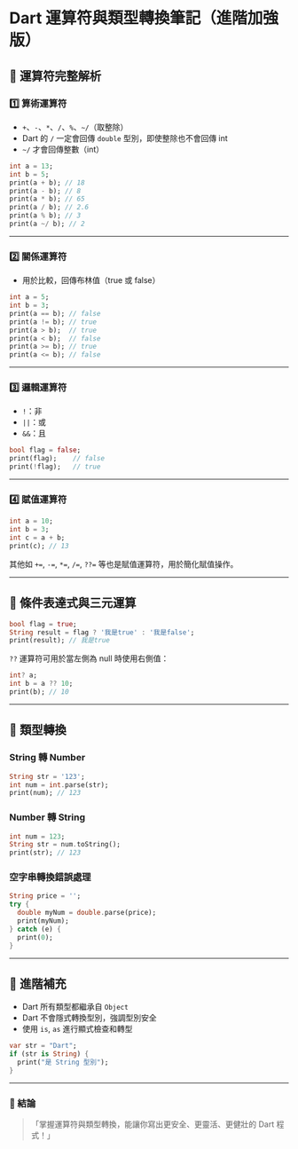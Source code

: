 
# Dart 運算符與類型轉換筆記（進階加強版）

## 🌟 運算符完整解析

### 1️⃣ 算術運算符

- `+`、`-`、`*`、`/`、`%`、`~/`（取整除）
- Dart 的 `/` 一定會回傳 `double` 型別，即使整除也不會回傳 int
- `~/` 才會回傳整數（int）

```dart
int a = 13;
int b = 5;
print(a + b); // 18
print(a - b); // 8
print(a * b); // 65
print(a / b); // 2.6
print(a % b); // 3
print(a ~/ b); // 2
```

---

### 2️⃣ 關係運算符

- 用於比較，回傳布林值（true 或 false）

```dart
int a = 5;
int b = 3;
print(a == b); // false
print(a != b); // true
print(a > b);  // true
print(a < b);  // false
print(a >= b); // true
print(a <= b); // false
```

---

### 3️⃣ 邏輯運算符

- `!`：非
- `||`：或
- `&&`：且

```dart
bool flag = false;
print(flag);    // false
print(!flag);   // true
```

---

### 4️⃣ 賦值運算符

```dart
int a = 10;
int b = 3;
int c = a + b;
print(c); // 13
```

其他如 `+=`, `-=`, `*=`, `/=`, `??=` 等也是賦值運算符，用於簡化賦值操作。

---

## 🌟 條件表達式與三元運算

```dart
bool flag = true;
String result = flag ? '我是true' : '我是false';
print(result); // 我是true
```

`??` 運算符可用於當左側為 null 時使用右側值：

```dart
int? a;
int b = a ?? 10;
print(b); // 10
```

---

## 🌟 類型轉換

### String 轉 Number

```dart
String str = '123';
int num = int.parse(str);
print(num); // 123
```

### Number 轉 String

```dart
int num = 123;
String str = num.toString();
print(str); // 123
```

### 空字串轉換錯誤處理

```dart
String price = '';
try {
  double myNum = double.parse(price);
  print(myNum);
} catch (e) {
  print(0);
}
```

---

## 🧠 進階補充

- Dart 所有類型都繼承自 `Object`
- Dart 不會隱式轉換型別，強調型別安全
- 使用 `is`, `as` 進行顯式檢查和轉型

```dart
var str = "Dart";
if (str is String) {
  print("是 String 型別");
}
```

---

### 💬 結論

> 「掌握運算符與類型轉換，能讓你寫出更安全、更靈活、更健壯的 Dart 程式！」
